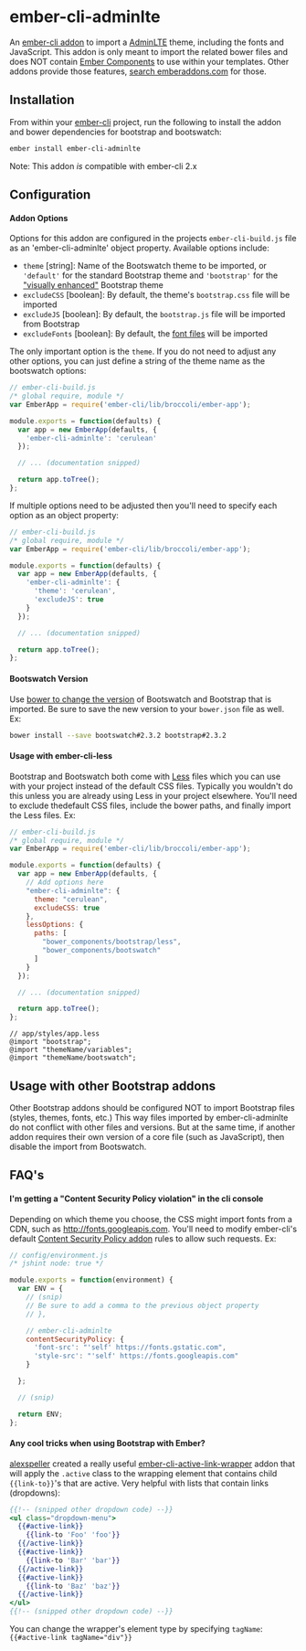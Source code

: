 ember-cli-adminlte
====================

An [ember-cli addon](http://www.emberaddons.com/) to import a [AdminLTE](https://github.com/almasaeed2010/AdminLTE)
theme, including the fonts and JavaScript. This addon is only meant to import the
related bower files and does NOT contain [Ember Components](http://emberjs.com/guides/components/)
to use within your templates. Other addons provide those features,
[search emberaddons.com](http://www.emberaddons.com/?query=bootstrap) for
those.




## Installation

From within your [ember-cli](http://www.ember-cli.com/) project, run the
following to install the addon and bower dependencies for bootstrap and
bootswatch:

```bash
ember install ember-cli-adminlte
```

Note: This addon _is_ compatible with ember-cli 2.x




## Configuration


#### Addon Options

Options for this addon are configured in the projects `ember-cli-build.js` file
as an 'ember-cli-adminlte' object property. Available options include:

* `theme` [string]: Name of the Bootswatch theme to be imported, or `'default'` for the standard Bootstrap theme and `'bootstrap'` for the ["visually enhanced"](http://getbootstrap.com/getting-started/#bootstrap-theme) Bootstrap theme
* `excludeCSS` [boolean]: By default, the theme's `bootstrap.css` file will be imported
* `excludeJS` [boolean]: By default, the `bootstrap.js` file will be imported from Bootstrap
* `excludeFonts` [boolean]: By default, the [font files](https://github.com/thomaspark/bootswatch/tree/gh-pages/fonts) will be imported

The only important option is the `theme`. If you do not need to adjust
any other options, you can just define a string of the theme name
as the bootswatch options:

```javascript
// ember-cli-build.js
/* global require, module */
var EmberApp = require('ember-cli/lib/broccoli/ember-app');

module.exports = function(defaults) {
  var app = new EmberApp(defaults, {
    'ember-cli-adminlte': 'cerulean'
  });

  // ... (documentation snipped)

  return app.toTree();
};
```

If multiple options need to be adjusted then you'll need to specify each
option as an object property:

```javascript
// ember-cli-build.js
/* global require, module */
var EmberApp = require('ember-cli/lib/broccoli/ember-app');

module.exports = function(defaults) {
  var app = new EmberApp(defaults, {
    'ember-cli-adminlte': {
      'theme': 'cerulean',
      'excludeJS': true
    }
  });

  // ... (documentation snipped)

  return app.toTree();
};
```


#### Bootswatch Version

Use [bower to change the version](http://bower.io/docs/api/#install) of
Bootswatch and Bootstrap that is imported. Be sure to save the new version
to your `bower.json` file as well. Ex:

```bash
bower install --save bootswatch#2.3.2 bootstrap#2.3.2
```


#### Usage with ember-cli-less

Bootstrap and Bootswatch both come with [Less](http://lesscss.org/) files
which you can use with your project instead of the default CSS files. Typically
you wouldn't do this unless you are already using Less in your project
elsewhere. You'll need to exclude thedefault CSS files, include the bower
paths, and finally import the Less files. Ex:

```javascript
// ember-cli-build.js
/* global require, module */
var EmberApp = require('ember-cli/lib/broccoli/ember-app');

module.exports = function(defaults) {
  var app = new EmberApp(defaults, {
    // Add options here
    "ember-cli-adminlte": {
      theme: "cerulean",
      excludeCSS: true
    },
    lessOptions: {
      paths: [
        "bower_components/bootstrap/less",
        "bower_components/bootswatch"
      ]
    }
  });

  // ... (documentation snipped)

  return app.toTree();
};
```

```less
// app/styles/app.less
@import "bootstrap";
@import "themeName/variables";
@import "themeName/bootswatch";
```




## Usage with other Bootstrap addons

Other Bootstrap addons should be configured NOT to import Bootstrap files
(styles, themes, fonts, etc.) This way files imported by ember-cli-adminlte
do not conflict with other files and versions. But at the same time, if another
addon requires their own version of a core file (such as JavaScript), then disable
the import from Bootswatch.




## FAQ's


#### I'm getting a "Content Security Policy violation" in the cli console

Depending on which theme you choose, the CSS might import fonts from a CDN,
such as http://fonts.googleapis.com. You'll need to modify ember-cli's default
[Content Security Policy addon](https://github.com/rwjblue/ember-cli-content-security-policy)
rules to allow such requests. Ex:

```javascript
// config/environment.js
/* jshint node: true */

module.exports = function(environment) {
  var ENV = {
    // (snip)
    // Be sure to add a comma to the previous object property
    // },

    // ember-cli-adminlte
    contentSecurityPolicy: {
      'font-src': "'self' https://fonts.gstatic.com",
      'style-src': "'self' https://fonts.googleapis.com"
    }

  };

  // (snip)

  return ENV;
};
```


#### Any cool tricks when using Bootstrap with Ember?

[alexspeller](https://twitter.com/alexspeller/) created a really useful
[ember-cli-active-link-wrapper](https://github.com/alexspeller/ember-cli-active-link-wrapper)
addon that will apply the `.active` class to the wrapping element that contains
child `{{link-to}}`'s that are active. Very helpful with lists that contain
links (dropdowns):

```handlebars
{{!-- (snipped other dropdown code) --}}
<ul class="dropdown-menu">
  {{#active-link}}
    {{link-to 'Foo' 'foo'}}
  {{/active-link}}
  {{#active-link}}
    {{link-to 'Bar' 'bar'}}
  {{/active-link}}
  {{#active-link}}
    {{link-to 'Baz' 'baz'}}
  {{/active-link}}
</ul>
{{!-- (snipped other dropdown code) --}}
```

You can change the wrapper's element type by specifying `tagName`:
`{{#active-link tagName="div"}}`
